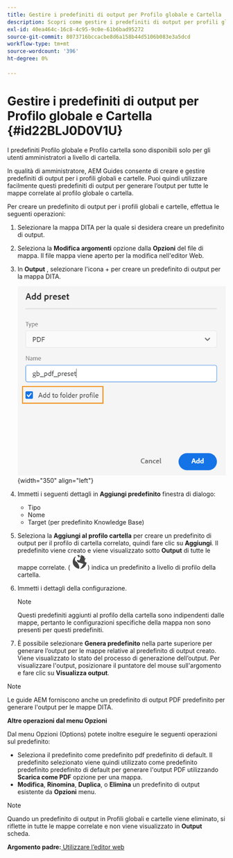 ```yaml
---
title: Gestire i predefiniti di output per Profilo globale e Cartella
description: Scopri come gestire i predefiniti di output per profili globali e cartelle
exl-id: 40ea464c-16c8-4c95-9c0e-61b6bad95272
source-git-commit: 8073716bccacbe8d6a158b44d5106b083e3a5dcd
workflow-type: tm+mt
source-wordcount: '396'
ht-degree: 0%

---
```


# Gestire i predefiniti di output per Profilo globale e Cartella {#id22BLJ0D0V1U}

I predefiniti Profilo globale e Profilo cartella sono disponibili solo per gli utenti amministratori a livello di cartella.

In qualità di amministratore, AEM Guides consente di creare e gestire predefiniti di output per i profili globali e cartelle. Puoi quindi utilizzare facilmente questi predefiniti di output per generare l’output per tutte le mappe correlate al profilo globale o cartella.

Per creare un predefinito di output per i profili globali e cartelle, effettua le seguenti operazioni:

1. Selezionare la mappa DITA per la quale si desidera creare un predefinito di output.
1. Seleziona la **Modifica argomenti** opzione dalla **Opzioni** del file di mappa. Il file mappa viene aperto per la modifica nell&#39;editor Web.
1. In **Output** , selezionare l&#39;icona + per creare un predefinito di output per la mappa DITA.

   ![](images/add-global-output-preset.png){width="350" align="left"}

1. Immetti i seguenti dettagli in **Aggiungi predefinito** finestra di dialogo:
   - Tipo
   - Nome
   - Target \(per predefinito Knowledge Base\)
1. Seleziona la **Aggiungi al profilo cartella** per creare un predefinito di output per il profilo di cartella correlato, quindi fare clic su **Aggiungi**. Il predefinito viene creato e viene visualizzato sotto **Output** di tutte le mappe correlate. \( ![](images/global-preset-icon.svg)\) indica un predefinito a livello di profilo della cartella.
1. Immetti i dettagli della configurazione.

   >[!NOTE]
   >
   > Questi predefiniti aggiunti al profilo della cartella sono indipendenti dalle mappe, pertanto le configurazioni specifiche della mappa non sono presenti per questi predefiniti.

1. È possibile selezionare **Genera predefinito** nella parte superiore per generare l’output per le mappe relative al predefinito di output creato. Viene visualizzato lo stato del processo di generazione dell’output. Per visualizzare l&#39;output, posizionare il puntatore del mouse sull&#39;argomento e fare clic su **Visualizza output**.

>[!NOTE]
>
> Le guide AEM forniscono anche un predefinito di output PDF predefinito per generare l&#39;output per le mappe DITA.

**Altre operazioni dal menu Opzioni**

Dal menu Opzioni (Options) potete inoltre eseguire le seguenti operazioni sul predefinito:

- Seleziona il predefinito come predefinito pdf predefinito di default. Il predefinito selezionato viene quindi utilizzato come predefinito predefinito predefinito di default per generare l&#39;output PDF utilizzando **Scarica come PDF** opzione per una mappa.
- **Modifica**, **Rinomina**, **Duplica**, o **Elimina** un predefinito di output esistente da **Opzioni** menu.

>[!NOTE]
>
> Quando un predefinito di output in Profili globali e cartelle viene eliminato, si riflette in tutte le mappe correlate e non viene visualizzato in **Output** scheda.

**Argomento padre:**[ Utilizzare l’editor web](web-editor.md)
